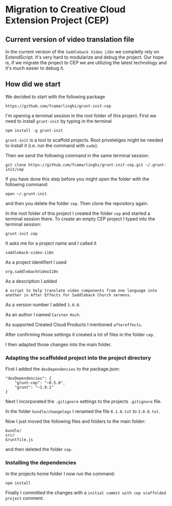 # Migration to Creative Cloud Extension Project (CEP)

## Current version of video translation file

In the current version of the `Saddleback Video i18n` we completly rely on ExtendScript. It's very hard to modularize and debug the project. Our hope is, if we migrate the project to CEP we are utilizing the latest technology and it's much easier to debug it.

## How did we start

We decided to start with the following package

    https://github.com/fcamarlinghi/grunt-init-cep

I'm opening a terminal session in the root folder of this project.
First we need to install `grunt-init` by typing in the terminal

    npm install -g grunt-init

`grunt-init` is a tool to scaffold projects. Root priveleliges might be needed to install it (i.e. run the command with `sudo`).

Then we send the following command in the same terminal session:

    git clone https://github.com/fcamarlinghi/grunt-init-cep.git ~/.grunt-init/cep

If you have done this step before you might open the folder with the following command:

    open ~/.grunt-init

and then you delete the folder `cep`. Then clone the repository again.

In the root folder of this project I created the folder `cep` and started a terminal session there. To create an empty CEP project I typed into the terminal session:

    grunt-init cep

It asks me for a project name and I called it

    saddleback-video-i18n

As a project identifiert I used

    org.saddlebackVideoI18n

As a description I added

    A script to help translate video components from one language into another in After Effects for Saddleback Church sermons.

As a version number I added `3.0.0`.

As an author I named `Carsten Koch`.

As supported Created Cloud Products I mentioned `aftereffects`.

After confirming those settings it created a lot of files in the folder `cep`.

I then adapted those changes into the main folder.

### Adapting the scaffolded project into the project directory

First I added the `devDependencies` to the package.json:

    "devDependencies": {
        "grunt-cep": "~0.5.0",
        "grunt": "~1.0.1"
    }

Next I incorporated the `.gitignore` settings to the projects `.gitignore` file.

In the folder `bundle/changelogs` I renamed the file `0.1.0.txt` to `3.0.0.txt`.

Now I just moved the following files and folders to the main folder:

    bundle/
    src/
    Gruntfile.js

and then deleted the folder `cep`.

### Installing the dependencies

In the projects home folder I now run the command:

    npm install

Finally I committed the changes with a `initial commit with cep scaffolded project` comment.

